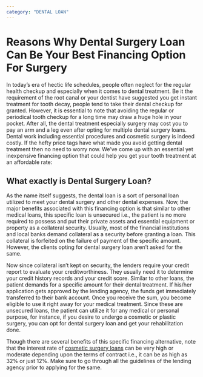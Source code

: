 ```yaml
---
category: "DENTAL LOAN"
---
```


# Reasons Why Dental Surgery Loan Can Be Your Best Financing Option For Surgery

In today’s era of hectic life schedules, people often neglect for the regular health checkup and especially when it comes to dental treatment. Be it the requirement of the root canal or your dentist have suggested you get instant treatment for tooth decay, people tend to take their dental checkup for granted. However, it is essential to note that avoiding the regular or periodical tooth checkup for a long time may draw a huge hole in your pocket. After all, the dental treatment especially surgery may cost you to pay an arm and a leg even after opting for multiple dental surgery loans. Dental work including essential procedures and cosmetic surgery is indeed costly. If the hefty price tags have what made you avoid getting dental treatment then no need to worry now. We’ve come up with an essential yet inexpensive financing option that could help you get your tooth treatment at an affordable rate:

## What exactly is Dental Surgery Loan?

As the name itself suggests, the dental loan is a sort of personal loan utilized to meet your dental surgery and other dental expenses. Now, the major benefits associated with this financing option is that similar to other medical loans, this specific loan is unsecured i.e., the patient is no more required to possess and put their private assets and essential equipment or property as a collateral security. Usually, most of the financial institutions and local banks demand collateral as a security before granting a loan. This collateral is forfeited on the failure of payment of the specific amount. However, the clients opting for dental surgery loan aren’t asked for the same.

Now since collateral isn’t kept on security, the lenders require your credit report to evaluate your creditworthiness. They usually need it to determine your credit history records and your credit score. Similar to other loans, the patient demands for a specific amount for their dental treatment. If his/her application gets approved by the lending agency, the funds get immediately transferred to their bank account. Once you receive the sum, you become eligible to use it right away for your medical treatment. Since these are unsecured loans, the patient can utilize it for any medical or personal purpose, for instance, if you desire to undergo a cosmetic or plastic surgery, you can opt for dental surgery loan and get your rehabilitation done.

Though there are several benefits of this specific financing alternative, note that the interest rate of [cosmetic surgery loans](https://tlc.com.au/) can be very high or moderate depending upon the terms of contract i.e., it can be as high as 32% or just 12%. Make sure to go through all the guidelines of the lending agency prior to applying for the same.
